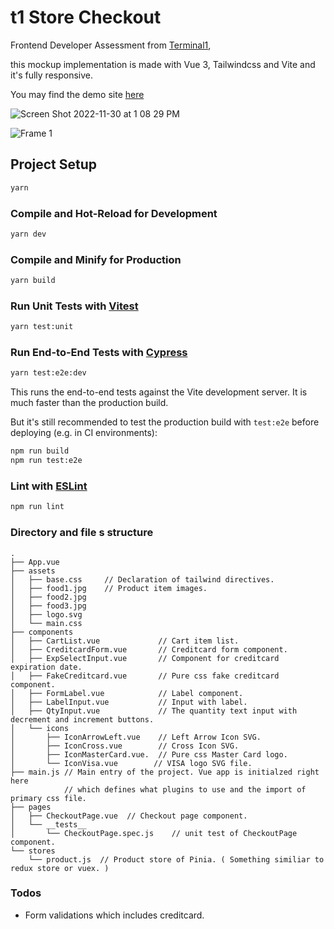 # t1 Store Checkout
Frontend Developer Assessment from [Terminal1](https://hackmd.io/@terminal1/assessment/%2F%40terminal1%2Fassessment-frontend-react),

this mockup implementation is made with Vue 3, Tailwindcss and Vite and it's fully responsive.

You may find the demo site [here](https://kmsheng.github.io/t1-store-checkout/)

![Screen Shot 2022-11-30 at 1 08 29 PM](https://user-images.githubusercontent.com/880569/204712440-95e2377a-1d61-4935-add4-df909c6cc7e7.jpg)

![Frame 1](https://user-images.githubusercontent.com/880569/204712880-87d90a70-3432-4ea3-a0fe-2d2c9ffd7c65.jpg)


## Project Setup

```sh
yarn
```

### Compile and Hot-Reload for Development

```sh
yarn dev
```

### Compile and Minify for Production

```sh
yarn build
```

### Run Unit Tests with [Vitest](https://vitest.dev/)

```sh
yarn test:unit
```

### Run End-to-End Tests with [Cypress](https://www.cypress.io/)

```sh
yarn test:e2e:dev
```

This runs the end-to-end tests against the Vite development server.
It is much faster than the production build.

But it's still recommended to test the production build with `test:e2e` before deploying (e.g. in CI environments):

```sh
npm run build
npm run test:e2e
```

### Lint with [ESLint](https://eslint.org/)

```sh
npm run lint
```

### Directory and file s structure

```
.
├── App.vue 
├── assets
│   ├── base.css     // Declaration of tailwind directives.
│   ├── food1.jpg    // Product item images.
│   ├── food2.jpg
│   ├── food3.jpg
│   ├── logo.svg
│   └── main.css
├── components
│   ├── CartList.vue             // Cart item list.
│   ├── CreditcardForm.vue       // Creditcard form component.
│   ├── ExpSelectInput.vue       // Component for creditcard expiration date.
│   ├── FakeCreditcard.vue       // Pure css fake creditcard component.
│   ├── FormLabel.vue            // Label component.
│   ├── LabelInput.vue           // Input with label.
│   ├── QtyInput.vue             // The quantity text input with decrement and increment buttons.
│   └── icons
│       ├── IconArrowLeft.vue    // Left Arrow Icon SVG.
│       ├── IconCross.vue        // Cross Icon SVG.
│       ├── IconMasterCard.vue.  // Pure css Master Card logo.
│       └── IconVisa.vue        // VISA logo SVG file.
├── main.js // Main entry of the project. Vue app is initialzed right here
            // which defines what plugins to use and the import of primary css file.
├── pages
│   ├── CheckoutPage.vue  // Checkout page component.
│   └── __tests__
│       └── CheckoutPage.spec.js    // unit test of CheckoutPage component.
└── stores
    └── product.js  // Product store of Pinia. ( Something similiar to redux store or vuex. )
```

### Todos
 - Form validations which includes creditcard.
